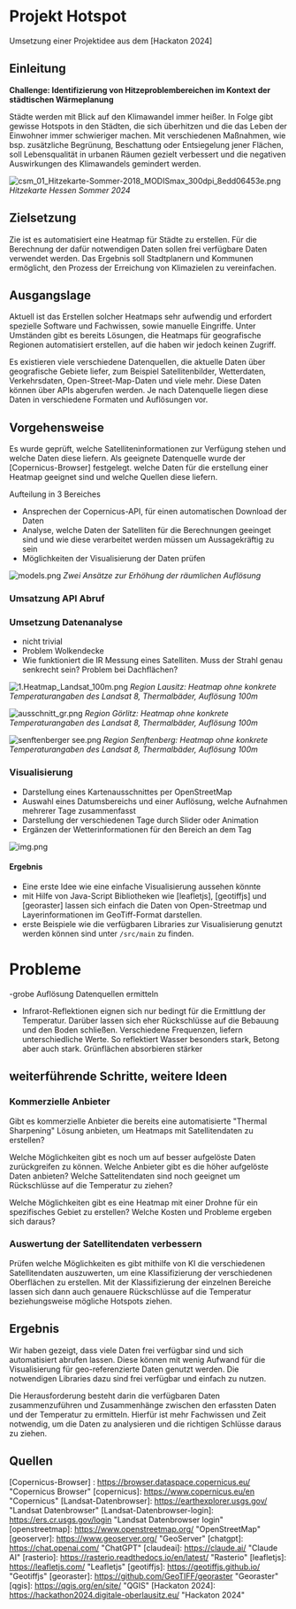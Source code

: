 # Projekt Hotspot

Umsetzung einer Projektidee aus dem [Hackaton 2024]

## Einleitung

**Challenge: Identifizierung von Hitzeproblembereichen im Kontext der städtischen Wärmeplanung**

Städte werden mit Blick auf den Klimawandel immer heißer. In Folge gibt gewisse Hotspots in den Städten, die sich überhitzen und die das Leben der Einwohner immer schwieriger machen. Mit verschiedenen Maßnahmen, wie bsp. zusätzliche Begrünung, Beschattung oder Entsiegelung jener Flächen, soll Lebensqualität in urbanen Räumen gezielt verbessert und die negativen Auswirkungen des Klimawandels gemindert werden.

![csm_01_Hitzekarte-Sommer-2018_MODISmax_300dpi_8edd06453e.png](img/csm_01_Hitzekarte-Sommer-2018_MODISmax_300dpi_8edd06453e.png)
*Hitzekarte Hessen Sommer 2024*




## Zielsetzung

Zie ist es automatisiert eine Heatmap für Städte zu erstellen. Für die Berechnung der dafür notwendigen Daten sollen frei verfügbare Daten verwendet werden.
Das Ergebnis soll Stadtplanern und Kommunen ermöglicht, den Prozess der Erreichung von Klimazielen zu vereinfachen.

## Ausgangslage

Aktuell ist das Erstellen solcher Heatmaps sehr aufwendig und erfordert spezielle Software und Fachwissen, sowie manuelle Eingriffe. Unter Umständen gibt es bereits Lösungen, die Heatmaps für geografische Regionen automatisiert erstellen, auf die haben wir jedoch keinen Zugriff.

Es existieren viele verschiedene Datenquellen, die aktuelle Daten über geografische Gebiete liefer, zum Beispiel Satellitenbilder, Wetterdaten, Verkehrsdaten, Open-Street-Map-Daten und viele mehr. Diese Daten können über APIs abgerufen werden. Je nach Datenquelle liegen diese Daten in verschiedene Formaten und Auflösungen vor.

## Vorgehensweise

Es wurde geprüft, welche Satelliteninformationen zur Verfügung stehen und welche Daten diese liefern. Als geeignete Datenquelle wurde der [Copernicus-Browser] festgelegt.
welche Daten für die erstellung einer Heatmap geeignet sind und welche Quellen diese liefern.

Aufteilung in 3 Bereiches
- Ansprechen der Copernicus-API, für einen automatischen Download der Daten
- Analyse, welche Daten der Satelliten für die Berechnungen geeinget sind und wie diese verarbeitet werden müssen um Aussagekräftig zu sein
- Möglichkeiten der Visualisierung der Daten prüfen

![models.png](img/models.png)
*Zwei Ansätze zur Erhöhung der räumlichen Auflösung*

### Umsatzung API Abruf



### Umsetzung Datenanalyse

- nicht trivial
- Problem Wolkendecke
- Wie funktioniert die IR Messung eines Satelliten. Muss der Strahl genau senkrecht sein? Problem bei Dachflächen?


![1.Heatmap_Landsat_100m.png](img/1.Heatmap_Landsat_100m.png)
*Region Lausitz: Heatmap ohne konkrete Temperaturangaben des Landsat 8, Thermalbäder, Auflösung 100m*

![ausschnitt_gr.png](img/ausschnitt_gr.png)
*Region Görlitz: Heatmap ohne konkrete Temperaturangaben des Landsat 8, Thermalbäder, Auflösung 100m*

![senftenberger see.png](img/senftenberger%20see.png)
*Region Senftenberg: Heatmap ohne konkrete Temperaturangaben des Landsat 8, Thermalbäder, Auflösung 100m*

###  Visualisierung

- Darstellung eines Kartenausschnittes per OpenStreetMap
- Auswahl eines Datumsbereichs und einer Auflösung, welche Aufnahmen mehrerer Tage zusammenfasst
- Darstellung der verschiedenen Tage durch Slider oder Animation
- Ergänzen der Wetterinformationen für den Bereich an dem Tag


![img.png](img/mockup.png)

#### Ergebnis

- Eine erste Idee wie eine einfache Visualisierung aussehen könnte
- mit Hilfe von Java-Script Bibliotheken wie [leafletjs], [geotiffjs] und  [georaster] lassen sich einfach die Daten von Open-Streetmap und Layerinformationen im GeoTiff-Format darstellen.
- erste Beispiele wie die verfügbaren Libraries zur Visualisierung genutzt werden können sind unter `/src/main` zu finden.



# Probleme
-grobe Auflösung
Datenquellen ermitteln
- Infrarot-Reflektionen eignen sich nur bedingt für die Ermittlung der Temperatur. Darüber lassen sich eher Rückschlüsse auf die Bebauung und den Boden schließen. Verschiedene Frequenzen, liefern unterschiedliche Werte. So reflektiert Wasser besonders stark, Betong aber auch stark. Grünflächen absorbieren stärker


## weiterführende Schritte, weitere Ideen

### Kommerzielle Anbieter
Gibt es kommerzielle Anbieter die bereits eine automatisierte "Thermal Sharpening" Lösung anbieten, um Heatmaps mit Satellitendaten zu erstellen?

Welche Möglichkeiten gibt es noch um auf besser aufgelöste Daten zurückgreifen zu können. Welche Anbieter gibt es die höher aufgelöste Daten anbieten? Welche Sattelitendaten sind noch geeignet um Rückschlüsse auf die Temperatur zu ziehen?

Welche Möglichkeiten gibt es eine Heatmap mit einer Drohne für ein spezifisches Gebiet zu erstellen? Welche Kosten und Probleme ergeben sich daraus?

### Auswertung der Satellitendaten verbessern

Prüfen welche Möglichkeiten es gibt mithilfe von KI die verschiedenen Satellitendaten auszuwerten, um eine Klassifizierung der verschiedenen Oberflächen zu erstellen. Mit der Klassifizierung der einzelnen Bereiche lassen sich dann auch genauere Rückschlüsse auf die Temperatur beziehungsweise mögliche Hotspots ziehen.


## Ergebnis

Wir haben gezeigt, dass viele Daten frei verfügbar sind und sich automatisiert abrufen lassen. Diese können mit wenig Aufwand für die Visualisierung für geo-referenzierte Daten genutzt werden. Die notwendigen Libraries dazu sind frei verfügbar und einfach zu nutzen.

Die Herausforderung besteht darin die verfügbaren Daten zusammenzuführen und Zusammenhänge zwischen den erfassten Daten und der Temperatur zu ermitteln. Hierfür ist mehr Fachwissen und Zeit notwendig, um die Daten zu analysieren und die richtigen Schlüsse daraus zu ziehen.


## Quellen

[Copernicus-Browser] : https://browser.dataspace.copernicus.eu/ "Copernicus Browser"
[copernicus]: https://www.copernicus.eu/en "Copernicus"
[Landsat-Datenbrowser]: https://earthexplorer.usgs.gov/ "Landsat Datenbrowser"
[Landsat-Datenbrowser-login]: https://ers.cr.usgs.gov/login "Landsat Datenbrowser login"
[openstreetmap]: https://www.openstreetmap.org/ "OpenStreetMap"
[geoserver]: https://www.geoserver.org/ "GeoServer"
[chatgpt]: https://chat.openai.com/ "ChatGPT"
[claudeai]: https://claude.ai/ "Claude AI"
[rasterio]: https://rasterio.readthedocs.io/en/latest/ "Rasterio"
[leafletjs]: https://leafletjs.com/ "Leafletjs"
[geotiffjs]: https://geotiffjs.github.io/ "Geotiffjs"
[georaster]: https://github.com/GeoTIFF/georaster "Georaster"
[qgis]: https://qgis.org/en/site/ "QGIS"
[Hackaton 2024]: https://hackathon2024.digitale-oberlausitz.eu/ "Hackaton 2024"

